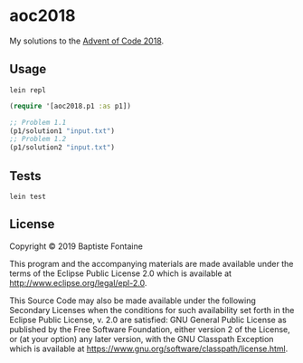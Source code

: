 # aoc2018

My solutions to the [Advent of Code 2018][aoc18].

[aoc18]: https://adventofcode.com/2018

## Usage

```
lein repl
```
```clojure
(require '[aoc2018.p1 :as p1])

;; Problem 1.1
(p1/solution1 "input.txt")
;; Problem 1.2
(p1/solution2 "input.txt")
```

## Tests

```
lein test
```

## License

Copyright © 2019 Baptiste Fontaine

This program and the accompanying materials are made available under the
terms of the Eclipse Public License 2.0 which is available at
http://www.eclipse.org/legal/epl-2.0.

This Source Code may also be made available under the following Secondary
Licenses when the conditions for such availability set forth in the Eclipse
Public License, v. 2.0 are satisfied: GNU General Public License as published by
the Free Software Foundation, either version 2 of the License, or (at your
option) any later version, with the GNU Classpath Exception which is available
at https://www.gnu.org/software/classpath/license.html.
